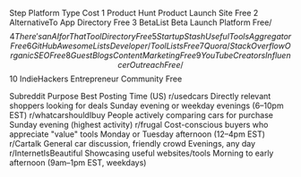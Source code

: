 Step	Platform	Type	Cost
1	Product Hunt	Product Launch Site	Free
2	AlternativeTo	App Directory	Free
3	BetaList	Beta Launch Platform	Free/$$
4	There's an AI for That	Tool Directory	Free
5	Startup Stash	Useful Tools Aggregator	Free
6	GitHub Awesome Lists	Developer/Tool Lists	Free
7	Quora/StackOverflow	Organic SEO	Free
8	Guest Blogs	Content Marketing	Free
9	YouTube Creators	Influencer Outreach	Free/$$
10	IndieHackers	Entrepreneur Community	Free

Subreddit	Purpose	Best Posting Time (US)
r/usedcars	Directly relevant shoppers looking for deals	Sunday evening or weekday evenings (6–10pm EST)
r/whatcarshouldIbuy	People actively comparing cars for purchase	Sunday evening (highest activity)
r/frugal	Cost-conscious buyers who appreciate "value" tools	Monday or Tuesday afternoon (12–4pm EST)
r/Cartalk	General car discussion, friendly crowd	Evenings, any day
r/InternetIsBeautiful	Showcasing useful websites/tools	Morning to early afternoon (9am–1pm EST, weekdays)

